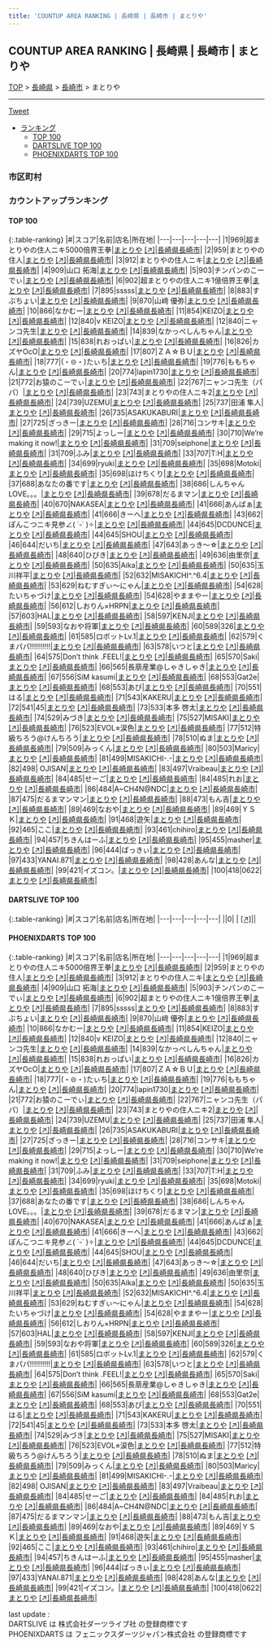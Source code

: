 ```yaml
---
title: 'COUNTUP AREA RANKING | 長崎県 | 長崎市 | まとりや'
---
```

## COUNTUP AREA RANKING | 長崎県 | 長崎市 | まとりや

[TOP](/darts/rank/) > [長崎県](/darts/rank/長崎県/) > [長崎市](/darts/rank/長崎県/長崎市/) > まとりや

___

<a href="https://twitter.com/share?ref_src=twsrc%5Etfw" data-text="COUNTUP AREA RANKING | 長崎県長崎市まとりや" class="twitter-share-button" data-hashtags="DARTSLIVE,PHOENIXDARTS,darts,ダーツ" data-show-count="false">Tweet</a>

* [ランキング](#カウントアップランキング)
    * [TOP 100](#top-100)
    * [DARTSLIVE TOP 100](#dartslive-top-100)
    * [PHOENIXDARTS TOP 100](#phoenixdarts-top-100)

### 市区町村

<ul>

</ul>

### カウントアップランキング

#### TOP 100



{:.table-ranking}
|#|スコア|名前|店名|所在地|
|---|---|---|---|---|
|1|969|<span class="rank-name-pd">超まとりやの住人ニキ5000倍界王拳</span>|<a href="/darts/rank/shops/44953.html">まとりや</a> <a href="https://vs.phoenixdarts.com/jp/shop/shopDetailInfo/s_44953?s_seq=44953">[↗]</a>|<a href="/darts/rank/長崎県/長崎市">長崎県長崎市</a>|
|2|959|<span class="rank-name-pd">まとりやの住人</span>|<a href="/darts/rank/shops/44953.html">まとりや</a> <a href="https://vs.phoenixdarts.com/jp/shop/shopDetailInfo/s_44953?s_seq=44953">[↗]</a>|<a href="/darts/rank/長崎県/長崎市">長崎県長崎市</a>|
|3|912|<span class="rank-name-pd">まとりやの住人ニキ</span>|<a href="/darts/rank/shops/44953.html">まとりや</a> <a href="https://vs.phoenixdarts.com/jp/shop/shopDetailInfo/s_44953?s_seq=44953">[↗]</a>|<a href="/darts/rank/長崎県/長崎市">長崎県長崎市</a>|
|4|909|<span class="rank-name-pd"><span class="pro-icon-pd"></span>山口 拓海</span>|<a href="/darts/rank/shops/44953.html">まとりや</a> <a href="https://vs.phoenixdarts.com/jp/shop/shopDetailInfo/s_44953?s_seq=44953">[↗]</a>|<a href="/darts/rank/長崎県/長崎市">長崎県長崎市</a>|
|5|903|<span class="rank-name-pd">チンパンのこーでぃ</span>|<a href="/darts/rank/shops/44953.html">まとりや</a> <a href="https://vs.phoenixdarts.com/jp/shop/shopDetailInfo/s_44953?s_seq=44953">[↗]</a>|<a href="/darts/rank/長崎県/長崎市">長崎県長崎市</a>|
|6|902|<span class="rank-name-pd">超まとりやの住人ニキ1億倍界王拳</span>|<a href="/darts/rank/shops/44953.html">まとりや</a> <a href="https://vs.phoenixdarts.com/jp/shop/shopDetailInfo/s_44953?s_seq=44953">[↗]</a>|<a href="/darts/rank/長崎県/長崎市">長崎県長崎市</a>|
|7|895|<span class="rank-name-pd">sssss</span>|<a href="/darts/rank/shops/44953.html">まとりや</a> <a href="https://vs.phoenixdarts.com/jp/shop/shopDetailInfo/s_44953?s_seq=44953">[↗]</a>|<a href="/darts/rank/長崎県/長崎市">長崎県長崎市</a>|
|8|883|<span class="rank-name-pd">すぶちょい</span>|<a href="/darts/rank/shops/44953.html">まとりや</a> <a href="https://vs.phoenixdarts.com/jp/shop/shopDetailInfo/s_44953?s_seq=44953">[↗]</a>|<a href="/darts/rank/長崎県/長崎市">長崎県長崎市</a>|
|9|870|<span class="rank-name-pd">山﨑 優弥</span>|<a href="/darts/rank/shops/44953.html">まとりや</a> <a href="https://vs.phoenixdarts.com/jp/shop/shopDetailInfo/s_44953?s_seq=44953">[↗]</a>|<a href="/darts/rank/長崎県/長崎市">長崎県長崎市</a>|
|10|866|<span class="rank-name-pd">なかむー</span>|<a href="/darts/rank/shops/44953.html">まとりや</a> <a href="https://vs.phoenixdarts.com/jp/shop/shopDetailInfo/s_44953?s_seq=44953">[↗]</a>|<a href="/darts/rank/長崎県/長崎市">長崎県長崎市</a>|
|11|854|<span class="rank-name-pd">KEIZO</span>|<a href="/darts/rank/shops/44953.html">まとりや</a> <a href="https://vs.phoenixdarts.com/jp/shop/shopDetailInfo/s_44953?s_seq=44953">[↗]</a>|<a href="/darts/rank/長崎県/長崎市">長崎県長崎市</a>|
|12|840|<span class="rank-name-pd">ν KEIZO</span>|<a href="/darts/rank/shops/44953.html">まとりや</a> <a href="https://vs.phoenixdarts.com/jp/shop/shopDetailInfo/s_44953?s_seq=44953">[↗]</a>|<a href="/darts/rank/長崎県/長崎市">長崎県長崎市</a>|
|12|840|<span class="rank-name-pd">ニャンコ先生</span>|<a href="/darts/rank/shops/44953.html">まとりや</a> <a href="https://vs.phoenixdarts.com/jp/shop/shopDetailInfo/s_44953?s_seq=44953">[↗]</a>|<a href="/darts/rank/長崎県/長崎市">長崎県長崎市</a>|
|14|839|<span class="rank-name-pd">なかっぺしんちゃん</span>|<a href="/darts/rank/shops/44953.html">まとりや</a> <a href="https://vs.phoenixdarts.com/jp/shop/shopDetailInfo/s_44953?s_seq=44953">[↗]</a>|<a href="/darts/rank/長崎県/長崎市">長崎県長崎市</a>|
|15|838|<span class="rank-name-pd">れおっぱい</span>|<a href="/darts/rank/shops/44953.html">まとりや</a> <a href="https://vs.phoenixdarts.com/jp/shop/shopDetailInfo/s_44953?s_seq=44953">[↗]</a>|<a href="/darts/rank/長崎県/長崎市">長崎県長崎市</a>|
|16|826|<span class="rank-name-pd">カズヤOcO</span>|<a href="/darts/rank/shops/44953.html">まとりや</a> <a href="https://vs.phoenixdarts.com/jp/shop/shopDetailInfo/s_44953?s_seq=44953">[↗]</a>|<a href="/darts/rank/長崎県/長崎市">長崎県長崎市</a>|
|17|807|<span class="rank-name-pd">ＺＡ☆ＢＵ</span>|<a href="/darts/rank/shops/44953.html">まとりや</a> <a href="https://vs.phoenixdarts.com/jp/shop/shopDetailInfo/s_44953?s_seq=44953">[↗]</a>|<a href="/darts/rank/長崎県/長崎市">長崎県長崎市</a>|
|18|777|<span class="rank-name-pd">(・⊝・)たぃち</span>|<a href="/darts/rank/shops/44953.html">まとりや</a> <a href="https://vs.phoenixdarts.com/jp/shop/shopDetailInfo/s_44953?s_seq=44953">[↗]</a>|<a href="/darts/rank/長崎県/長崎市">長崎県長崎市</a>|
|19|776|<span class="rank-name-pd">ももちゃん</span>|<a href="/darts/rank/shops/44953.html">まとりや</a> <a href="https://vs.phoenixdarts.com/jp/shop/shopDetailInfo/s_44953?s_seq=44953">[↗]</a>|<a href="/darts/rank/長崎県/長崎市">長崎県長崎市</a>|
|20|774|<span class="rank-name-pd">lapin1730</span>|<a href="/darts/rank/shops/44953.html">まとりや</a> <a href="https://vs.phoenixdarts.com/jp/shop/shopDetailInfo/s_44953?s_seq=44953">[↗]</a>|<a href="/darts/rank/長崎県/長崎市">長崎県長崎市</a>|
|21|772|<span class="rank-name-pd">お猿のこーでぃ</span>|<a href="/darts/rank/shops/44953.html">まとりや</a> <a href="https://vs.phoenixdarts.com/jp/shop/shopDetailInfo/s_44953?s_seq=44953">[↗]</a>|<a href="/darts/rank/長崎県/長崎市">長崎県長崎市</a>|
|22|767|<span class="rank-name-pd">ニャンコ先生（パパ）</span>|<a href="/darts/rank/shops/44953.html">まとりや</a> <a href="https://vs.phoenixdarts.com/jp/shop/shopDetailInfo/s_44953?s_seq=44953">[↗]</a>|<a href="/darts/rank/長崎県/長崎市">長崎県長崎市</a>|
|23|743|<span class="rank-name-pd">まとりやの住人ニキ2</span>|<a href="/darts/rank/shops/44953.html">まとりや</a> <a href="https://vs.phoenixdarts.com/jp/shop/shopDetailInfo/s_44953?s_seq=44953">[↗]</a>|<a href="/darts/rank/長崎県/長崎市">長崎県長崎市</a>|
|24|739|<span class="rank-name-pd">UZEMU</span>|<a href="/darts/rank/shops/44953.html">まとりや</a> <a href="https://vs.phoenixdarts.com/jp/shop/shopDetailInfo/s_44953?s_seq=44953">[↗]</a>|<a href="/darts/rank/長崎県/長崎市">長崎県長崎市</a>|
|25|737|<span class="rank-name-pd"><span class="pro-icon-pd"></span>田浦 隼人</span>|<a href="/darts/rank/shops/44953.html">まとりや</a> <a href="https://vs.phoenixdarts.com/jp/shop/shopDetailInfo/s_44953?s_seq=44953">[↗]</a>|<a href="/darts/rank/長崎県/長崎市">長崎県長崎市</a>|
|26|735|<span class="rank-name-pd">ASAKUKABURI</span>|<a href="/darts/rank/shops/44953.html">まとりや</a> <a href="https://vs.phoenixdarts.com/jp/shop/shopDetailInfo/s_44953?s_seq=44953">[↗]</a>|<a href="/darts/rank/長崎県/長崎市">長崎県長崎市</a>|
|27|725|<span class="rank-name-pd">ざっきー</span>|<a href="/darts/rank/shops/44953.html">まとりや</a> <a href="https://vs.phoenixdarts.com/jp/shop/shopDetailInfo/s_44953?s_seq=44953">[↗]</a>|<a href="/darts/rank/長崎県/長崎市">長崎県長崎市</a>|
|28|716|<span class="rank-name-pd">コンサキ</span>|<a href="/darts/rank/shops/44953.html">まとりや</a> <a href="https://vs.phoenixdarts.com/jp/shop/shopDetailInfo/s_44953?s_seq=44953">[↗]</a>|<a href="/darts/rank/長崎県/長崎市">長崎県長崎市</a>|
|29|715|<span class="rank-name-pd">よっしー</span>|<a href="/darts/rank/shops/44953.html">まとりや</a> <a href="https://vs.phoenixdarts.com/jp/shop/shopDetailInfo/s_44953?s_seq=44953">[↗]</a>|<a href="/darts/rank/長崎県/長崎市">長崎県長崎市</a>|
|30|710|<span class="rank-name-pd">We’re making it now!</span>|<a href="/darts/rank/shops/44953.html">まとりや</a> <a href="https://vs.phoenixdarts.com/jp/shop/shopDetailInfo/s_44953?s_seq=44953">[↗]</a>|<a href="/darts/rank/長崎県/長崎市">長崎県長崎市</a>|
|31|709|<span class="rank-name-pd">seiphone</span>|<a href="/darts/rank/shops/44953.html">まとりや</a> <a href="https://vs.phoenixdarts.com/jp/shop/shopDetailInfo/s_44953?s_seq=44953">[↗]</a>|<a href="/darts/rank/長崎県/長崎市">長崎県長崎市</a>|
|31|709|<span class="rank-name-pd">ふみ</span>|<a href="/darts/rank/shops/44953.html">まとりや</a> <a href="https://vs.phoenixdarts.com/jp/shop/shopDetailInfo/s_44953?s_seq=44953">[↗]</a>|<a href="/darts/rank/長崎県/長崎市">長崎県長崎市</a>|
|33|707|<span class="rank-name-pd">T:H</span>|<a href="/darts/rank/shops/44953.html">まとりや</a> <a href="https://vs.phoenixdarts.com/jp/shop/shopDetailInfo/s_44953?s_seq=44953">[↗]</a>|<a href="/darts/rank/長崎県/長崎市">長崎県長崎市</a>|
|34|699|<span class="rank-name-pd">ryuki</span>|<a href="/darts/rank/shops/44953.html">まとりや</a> <a href="https://vs.phoenixdarts.com/jp/shop/shopDetailInfo/s_44953?s_seq=44953">[↗]</a>|<a href="/darts/rank/長崎県/長崎市">長崎県長崎市</a>|
|35|698|<span class="rank-name-pd">Motoki</span>|<a href="/darts/rank/shops/44953.html">まとりや</a> <a href="https://vs.phoenixdarts.com/jp/shop/shopDetailInfo/s_44953?s_seq=44953">[↗]</a>|<a href="/darts/rank/長崎県/長崎市">長崎県長崎市</a>|
|35|698|<span class="rank-name-pd">ほけちくり</span>|<a href="/darts/rank/shops/44953.html">まとりや</a> <a href="https://vs.phoenixdarts.com/jp/shop/shopDetailInfo/s_44953?s_seq=44953">[↗]</a>|<a href="/darts/rank/長崎県/長崎市">長崎県長崎市</a>|
|37|688|<span class="rank-name-pd">あなたの番です</span>|<a href="/darts/rank/shops/44953.html">まとりや</a> <a href="https://vs.phoenixdarts.com/jp/shop/shopDetailInfo/s_44953?s_seq=44953">[↗]</a>|<a href="/darts/rank/長崎県/長崎市">長崎県長崎市</a>|
|38|686|<span class="rank-name-pd">しんちゃんLOVE。。。</span>|<a href="/darts/rank/shops/44953.html">まとりや</a> <a href="https://vs.phoenixdarts.com/jp/shop/shopDetailInfo/s_44953?s_seq=44953">[↗]</a>|<a href="/darts/rank/長崎県/長崎市">長崎県長崎市</a>|
|39|678|<span class="rank-name-pd">だるまマン</span>|<a href="/darts/rank/shops/44953.html">まとりや</a> <a href="https://vs.phoenixdarts.com/jp/shop/shopDetailInfo/s_44953?s_seq=44953">[↗]</a>|<a href="/darts/rank/長崎県/長崎市">長崎県長崎市</a>|
|40|670|<span class="rank-name-pd">NAKASEA</span>|<a href="/darts/rank/shops/44953.html">まとりや</a> <a href="https://vs.phoenixdarts.com/jp/shop/shopDetailInfo/s_44953?s_seq=44953">[↗]</a>|<a href="/darts/rank/長崎県/長崎市">長崎県長崎市</a>|
|41|666|<span class="rank-name-pd">あんばぁ</span>|<a href="/darts/rank/shops/44953.html">まとりや</a> <a href="https://vs.phoenixdarts.com/jp/shop/shopDetailInfo/s_44953?s_seq=44953">[↗]</a>|<a href="/darts/rank/長崎県/長崎市">長崎県長崎市</a>|
|41|666|<span class="rank-name-pd">きーへ</span>|<a href="/darts/rank/shops/44953.html">まとりや</a> <a href="https://vs.phoenixdarts.com/jp/shop/shopDetailInfo/s_44953?s_seq=44953">[↗]</a>|<a href="/darts/rank/長崎県/長崎市">長崎県長崎市</a>|
|43|662|<span class="rank-name-pd">ぽんこつニキ見参∠(  ˙-˙ )✧︎</span>|<a href="/darts/rank/shops/44953.html">まとりや</a> <a href="https://vs.phoenixdarts.com/jp/shop/shopDetailInfo/s_44953?s_seq=44953">[↗]</a>|<a href="/darts/rank/長崎県/長崎市">長崎県長崎市</a>|
|44|645|<span class="rank-name-pd">DCDUNCE</span>|<a href="/darts/rank/shops/44953.html">まとりや</a> <a href="https://vs.phoenixdarts.com/jp/shop/shopDetailInfo/s_44953?s_seq=44953">[↗]</a>|<a href="/darts/rank/長崎県/長崎市">長崎県長崎市</a>|
|44|645|<span class="rank-name-pd">SHOU</span>|<a href="/darts/rank/shops/44953.html">まとりや</a> <a href="https://vs.phoenixdarts.com/jp/shop/shopDetailInfo/s_44953?s_seq=44953">[↗]</a>|<a href="/darts/rank/長崎県/長崎市">長崎県長崎市</a>|
|46|644|<span class="rank-name-pd">だいち</span>|<a href="/darts/rank/shops/44953.html">まとりや</a> <a href="https://vs.phoenixdarts.com/jp/shop/shopDetailInfo/s_44953?s_seq=44953">[↗]</a>|<a href="/darts/rank/長崎県/長崎市">長崎県長崎市</a>|
|47|643|<span class="rank-name-pd">あっき～☆</span>|<a href="/darts/rank/shops/44953.html">まとりや</a> <a href="https://vs.phoenixdarts.com/jp/shop/shopDetailInfo/s_44953?s_seq=44953">[↗]</a>|<a href="/darts/rank/長崎県/長崎市">長崎県長崎市</a>|
|48|640|<span class="rank-name-pd">ひびき</span>|<a href="/darts/rank/shops/44953.html">まとりや</a> <a href="https://vs.phoenixdarts.com/jp/shop/shopDetailInfo/s_44953?s_seq=44953">[↗]</a>|<a href="/darts/rank/長崎県/長崎市">長崎県長崎市</a>|
|49|636|<span class="rank-name-pd">由里奈</span>|<a href="/darts/rank/shops/44953.html">まとりや</a> <a href="https://vs.phoenixdarts.com/jp/shop/shopDetailInfo/s_44953?s_seq=44953">[↗]</a>|<a href="/darts/rank/長崎県/長崎市">長崎県長崎市</a>|
|50|635|<span class="rank-name-pd">Aika</span>|<a href="/darts/rank/shops/44953.html">まとりや</a> <a href="https://vs.phoenixdarts.com/jp/shop/shopDetailInfo/s_44953?s_seq=44953">[↗]</a>|<a href="/darts/rank/長崎県/長崎市">長崎県長崎市</a>|
|50|635|<span class="rank-name-pd">玉川祥平</span>|<a href="/darts/rank/shops/44953.html">まとりや</a> <a href="https://vs.phoenixdarts.com/jp/shop/shopDetailInfo/s_44953?s_seq=44953">[↗]</a>|<a href="/darts/rank/長崎県/長崎市">長崎県長崎市</a>|
|52|632|<span class="rank-name-pd">MISAKICHI^.^6.4</span>|<a href="/darts/rank/shops/44953.html">まとりや</a> <a href="https://vs.phoenixdarts.com/jp/shop/shopDetailInfo/s_44953?s_seq=44953">[↗]</a>|<a href="/darts/rank/長崎県/長崎市">長崎県長崎市</a>|
|53|629|<span class="rank-name-pd">ねむすぎぃ〜にゃん</span>|<a href="/darts/rank/shops/44953.html">まとりや</a> <a href="https://vs.phoenixdarts.com/jp/shop/shopDetailInfo/s_44953?s_seq=44953">[↗]</a>|<a href="/darts/rank/長崎県/長崎市">長崎県長崎市</a>|
|54|628|<span class="rank-name-pd">たいちゃづけ</span>|<a href="/darts/rank/shops/44953.html">まとりや</a> <a href="https://vs.phoenixdarts.com/jp/shop/shopDetailInfo/s_44953?s_seq=44953">[↗]</a>|<a href="/darts/rank/長崎県/長崎市">長崎県長崎市</a>|
|54|628|<span class="rank-name-pd">やままやー</span>|<a href="/darts/rank/shops/44953.html">まとりや</a> <a href="https://vs.phoenixdarts.com/jp/shop/shopDetailInfo/s_44953?s_seq=44953">[↗]</a>|<a href="/darts/rank/長崎県/長崎市">長崎県長崎市</a>|
|56|612|<span class="rank-name-pd">しおりん×HRPN</span>|<a href="/darts/rank/shops/44953.html">まとりや</a> <a href="https://vs.phoenixdarts.com/jp/shop/shopDetailInfo/s_44953?s_seq=44953">[↗]</a>|<a href="/darts/rank/長崎県/長崎市">長崎県長崎市</a>|
|57|603|<span class="rank-name-pd">HAL</span>|<a href="/darts/rank/shops/44953.html">まとりや</a> <a href="https://vs.phoenixdarts.com/jp/shop/shopDetailInfo/s_44953?s_seq=44953">[↗]</a>|<a href="/darts/rank/長崎県/長崎市">長崎県長崎市</a>|
|58|597|<span class="rank-name-pd">KENJI</span>|<a href="/darts/rank/shops/44953.html">まとりや</a> <a href="https://vs.phoenixdarts.com/jp/shop/shopDetailInfo/s_44953?s_seq=44953">[↗]</a>|<a href="/darts/rank/長崎県/長崎市">長崎県長崎市</a>|
|59|593|<span class="rank-name-pd">なおや将軍</span>|<a href="/darts/rank/shops/44953.html">まとりや</a> <a href="https://vs.phoenixdarts.com/jp/shop/shopDetailInfo/s_44953?s_seq=44953">[↗]</a>|<a href="/darts/rank/長崎県/長崎市">長崎県長崎市</a>|
|60|589|<span class="rank-name-pd">326</span>|<a href="/darts/rank/shops/44953.html">まとりや</a> <a href="https://vs.phoenixdarts.com/jp/shop/shopDetailInfo/s_44953?s_seq=44953">[↗]</a>|<a href="/darts/rank/長崎県/長崎市">長崎県長崎市</a>|
|61|585|<span class="rank-name-pd">ロボットLv.1</span>|<a href="/darts/rank/shops/44953.html">まとりや</a> <a href="https://vs.phoenixdarts.com/jp/shop/shopDetailInfo/s_44953?s_seq=44953">[↗]</a>|<a href="/darts/rank/長崎県/長崎市">長崎県長崎市</a>|
|62|579|<span class="rank-name-pd">くまパパ!!!!!!!!!!</span>|<a href="/darts/rank/shops/44953.html">まとりや</a> <a href="https://vs.phoenixdarts.com/jp/shop/shopDetailInfo/s_44953?s_seq=44953">[↗]</a>|<a href="/darts/rank/長崎県/長崎市">長崎県長崎市</a>|
|63|578|<span class="rank-name-pd">いつと</span>|<a href="/darts/rank/shops/44953.html">まとりや</a> <a href="https://vs.phoenixdarts.com/jp/shop/shopDetailInfo/s_44953?s_seq=44953">[↗]</a>|<a href="/darts/rank/長崎県/長崎市">長崎県長崎市</a>|
|64|575|<span class="rank-name-pd">Don’t think .FEEL!</span>|<a href="/darts/rank/shops/44953.html">まとりや</a> <a href="https://vs.phoenixdarts.com/jp/shop/shopDetailInfo/s_44953?s_seq=44953">[↗]</a>|<a href="/darts/rank/長崎県/長崎市">長崎県長崎市</a>|
|65|570|<span class="rank-name-pd">Saki</span>|<a href="/darts/rank/shops/44953.html">まとりや</a> <a href="https://vs.phoenixdarts.com/jp/shop/shopDetailInfo/s_44953?s_seq=44953">[↗]</a>|<a href="/darts/rank/長崎県/長崎市">長崎県長崎市</a>|
|66|565|<span class="rank-name-pd">長萠産業@しゃきしゃき</span>|<a href="/darts/rank/shops/44953.html">まとりや</a> <a href="https://vs.phoenixdarts.com/jp/shop/shopDetailInfo/s_44953?s_seq=44953">[↗]</a>|<a href="/darts/rank/長崎県/長崎市">長崎県長崎市</a>|
|67|556|<span class="rank-name-pd">SiM kasumi</span>|<a href="/darts/rank/shops/44953.html">まとりや</a> <a href="https://vs.phoenixdarts.com/jp/shop/shopDetailInfo/s_44953?s_seq=44953">[↗]</a>|<a href="/darts/rank/長崎県/長崎市">長崎県長崎市</a>|
|68|553|<span class="rank-name-pd">Gat2e</span>|<a href="/darts/rank/shops/44953.html">まとりや</a> <a href="https://vs.phoenixdarts.com/jp/shop/shopDetailInfo/s_44953?s_seq=44953">[↗]</a>|<a href="/darts/rank/長崎県/長崎市">長崎県長崎市</a>|
|68|553|<span class="rank-name-pd">あび</span>|<a href="/darts/rank/shops/44953.html">まとりや</a> <a href="https://vs.phoenixdarts.com/jp/shop/shopDetailInfo/s_44953?s_seq=44953">[↗]</a>|<a href="/darts/rank/長崎県/長崎市">長崎県長崎市</a>|
|70|551|<span class="rank-name-pd">はる</span>|<a href="/darts/rank/shops/44953.html">まとりや</a> <a href="https://vs.phoenixdarts.com/jp/shop/shopDetailInfo/s_44953?s_seq=44953">[↗]</a>|<a href="/darts/rank/長崎県/長崎市">長崎県長崎市</a>|
|71|543|<span class="rank-name-pd">KAKERU</span>|<a href="/darts/rank/shops/44953.html">まとりや</a> <a href="https://vs.phoenixdarts.com/jp/shop/shopDetailInfo/s_44953?s_seq=44953">[↗]</a>|<a href="/darts/rank/長崎県/長崎市">長崎県長崎市</a>|
|72|541|<span class="rank-name-pd">45</span>|<a href="/darts/rank/shops/44953.html">まとりや</a> <a href="https://vs.phoenixdarts.com/jp/shop/shopDetailInfo/s_44953?s_seq=44953">[↗]</a>|<a href="/darts/rank/長崎県/長崎市">長崎県長崎市</a>|
|73|533|<span class="rank-name-pd">本多 啓太</span>|<a href="/darts/rank/shops/44953.html">まとりや</a> <a href="https://vs.phoenixdarts.com/jp/shop/shopDetailInfo/s_44953?s_seq=44953">[↗]</a>|<a href="/darts/rank/長崎県/長崎市">長崎県長崎市</a>|
|74|529|<span class="rank-name-pd">みづき</span>|<a href="/darts/rank/shops/44953.html">まとりや</a> <a href="https://vs.phoenixdarts.com/jp/shop/shopDetailInfo/s_44953?s_seq=44953">[↗]</a>|<a href="/darts/rank/長崎県/長崎市">長崎県長崎市</a>|
|75|527|<span class="rank-name-pd">MISAKI</span>|<a href="/darts/rank/shops/44953.html">まとりや</a> <a href="https://vs.phoenixdarts.com/jp/shop/shopDetailInfo/s_44953?s_seq=44953">[↗]</a>|<a href="/darts/rank/長崎県/長崎市">長崎県長崎市</a>|
|76|523|<span class="rank-name-pd">EVOL⭐︎涙色</span>|<a href="/darts/rank/shops/44953.html">まとりや</a> <a href="https://vs.phoenixdarts.com/jp/shop/shopDetailInfo/s_44953?s_seq=44953">[↗]</a>|<a href="/darts/rank/長崎県/長崎市">長崎県長崎市</a>|
|77|512|<span class="rank-name-pd">特級ちろう@けんちろう</span>|<a href="/darts/rank/shops/44953.html">まとりや</a> <a href="https://vs.phoenixdarts.com/jp/shop/shopDetailInfo/s_44953?s_seq=44953">[↗]</a>|<a href="/darts/rank/長崎県/長崎市">長崎県長崎市</a>|
|78|510|<span class="rank-name-pd">ぬま</span>|<a href="/darts/rank/shops/44953.html">まとりや</a> <a href="https://vs.phoenixdarts.com/jp/shop/shopDetailInfo/s_44953?s_seq=44953">[↗]</a>|<a href="/darts/rank/長崎県/長崎市">長崎県長崎市</a>|
|79|509|<span class="rank-name-pd">みっくん</span>|<a href="/darts/rank/shops/44953.html">まとりや</a> <a href="https://vs.phoenixdarts.com/jp/shop/shopDetailInfo/s_44953?s_seq=44953">[↗]</a>|<a href="/darts/rank/長崎県/長崎市">長崎県長崎市</a>|
|80|503|<span class="rank-name-pd">Maricy</span>|<a href="/darts/rank/shops/44953.html">まとりや</a> <a href="https://vs.phoenixdarts.com/jp/shop/shopDetailInfo/s_44953?s_seq=44953">[↗]</a>|<a href="/darts/rank/長崎県/長崎市">長崎県長崎市</a>|
|81|499|<span class="rank-name-pd">MISAKICHI-.-</span>|<a href="/darts/rank/shops/44953.html">まとりや</a> <a href="https://vs.phoenixdarts.com/jp/shop/shopDetailInfo/s_44953?s_seq=44953">[↗]</a>|<a href="/darts/rank/長崎県/長崎市">長崎県長崎市</a>|
|82|498|<span class="rank-name-pd"> OJISAN</span>|<a href="/darts/rank/shops/44953.html">まとりや</a> <a href="https://vs.phoenixdarts.com/jp/shop/shopDetailInfo/s_44953?s_seq=44953">[↗]</a>|<a href="/darts/rank/長崎県/長崎市">長崎県長崎市</a>|
|83|497|<span class="rank-name-pd">Vraibeau</span>|<a href="/darts/rank/shops/44953.html">まとりや</a> <a href="https://vs.phoenixdarts.com/jp/shop/shopDetailInfo/s_44953?s_seq=44953">[↗]</a>|<a href="/darts/rank/長崎県/長崎市">長崎県長崎市</a>|
|84|485|<span class="rank-name-pd">せーご</span>|<a href="/darts/rank/shops/44953.html">まとりや</a> <a href="https://vs.phoenixdarts.com/jp/shop/shopDetailInfo/s_44953?s_seq=44953">[↗]</a>|<a href="/darts/rank/長崎県/長崎市">長崎県長崎市</a>|
|84|485|<span class="rank-name-pd">れお</span>|<a href="/darts/rank/shops/44953.html">まとりや</a> <a href="https://vs.phoenixdarts.com/jp/shop/shopDetailInfo/s_44953?s_seq=44953">[↗]</a>|<a href="/darts/rank/長崎県/長崎市">長崎県長崎市</a>|
|86|484|<span class="rank-name-pd">A~CH4N@NDC</span>|<a href="/darts/rank/shops/44953.html">まとりや</a> <a href="https://vs.phoenixdarts.com/jp/shop/shopDetailInfo/s_44953?s_seq=44953">[↗]</a>|<a href="/darts/rank/長崎県/長崎市">長崎県長崎市</a>|
|87|475|<span class="rank-name-pd">だるまマンマン</span>|<a href="/darts/rank/shops/44953.html">まとりや</a> <a href="https://vs.phoenixdarts.com/jp/shop/shopDetailInfo/s_44953?s_seq=44953">[↗]</a>|<a href="/darts/rank/長崎県/長崎市">長崎県長崎市</a>|
|88|473|<span class="rank-name-pd">もん吉</span>|<a href="/darts/rank/shops/44953.html">まとりや</a> <a href="https://vs.phoenixdarts.com/jp/shop/shopDetailInfo/s_44953?s_seq=44953">[↗]</a>|<a href="/darts/rank/長崎県/長崎市">長崎県長崎市</a>|
|89|469|<span class="rank-name-pd">なおや</span>|<a href="/darts/rank/shops/44953.html">まとりや</a> <a href="https://vs.phoenixdarts.com/jp/shop/shopDetailInfo/s_44953?s_seq=44953">[↗]</a>|<a href="/darts/rank/長崎県/長崎市">長崎県長崎市</a>|
|89|469|<span class="rank-name-pd">ＹＳＫ</span>|<a href="/darts/rank/shops/44953.html">まとりや</a> <a href="https://vs.phoenixdarts.com/jp/shop/shopDetailInfo/s_44953?s_seq=44953">[↗]</a>|<a href="/darts/rank/長崎県/長崎市">長崎県長崎市</a>|
|91|468|<span class="rank-name-pd">遊矢</span>|<a href="/darts/rank/shops/44953.html">まとりや</a> <a href="https://vs.phoenixdarts.com/jp/shop/shopDetailInfo/s_44953?s_seq=44953">[↗]</a>|<a href="/darts/rank/長崎県/長崎市">長崎県長崎市</a>|
|92|465|<span class="rank-name-pd">ここ</span>|<a href="/darts/rank/shops/44953.html">まとりや</a> <a href="https://vs.phoenixdarts.com/jp/shop/shopDetailInfo/s_44953?s_seq=44953">[↗]</a>|<a href="/darts/rank/長崎県/長崎市">長崎県長崎市</a>|
|93|461|<span class="rank-name-pd">chihiro</span>|<a href="/darts/rank/shops/44953.html">まとりや</a> <a href="https://vs.phoenixdarts.com/jp/shop/shopDetailInfo/s_44953?s_seq=44953">[↗]</a>|<a href="/darts/rank/長崎県/長崎市">長崎県長崎市</a>|
|94|457|<span class="rank-name-pd">ちきんはーふ</span>|<a href="/darts/rank/shops/44953.html">まとりや</a> <a href="https://vs.phoenixdarts.com/jp/shop/shopDetailInfo/s_44953?s_seq=44953">[↗]</a>|<a href="/darts/rank/長崎県/長崎市">長崎県長崎市</a>|
|95|455|<span class="rank-name-pd">masher</span>|<a href="/darts/rank/shops/44953.html">まとりや</a> <a href="https://vs.phoenixdarts.com/jp/shop/shopDetailInfo/s_44953?s_seq=44953">[↗]</a>|<a href="/darts/rank/長崎県/長崎市">長崎県長崎市</a>|
|96|444|<span class="rank-name-pd">ばっきぃ</span>|<a href="/darts/rank/shops/44953.html">まとりや</a> <a href="https://vs.phoenixdarts.com/jp/shop/shopDetailInfo/s_44953?s_seq=44953">[↗]</a>|<a href="/darts/rank/長崎県/長崎市">長崎県長崎市</a>|
|97|433|<span class="rank-name-pd">YANAI.871</span>|<a href="/darts/rank/shops/44953.html">まとりや</a> <a href="https://vs.phoenixdarts.com/jp/shop/shopDetailInfo/s_44953?s_seq=44953">[↗]</a>|<a href="/darts/rank/長崎県/長崎市">長崎県長崎市</a>|
|98|428|<span class="rank-name-pd">あんな</span>|<a href="/darts/rank/shops/44953.html">まとりや</a> <a href="https://vs.phoenixdarts.com/jp/shop/shopDetailInfo/s_44953?s_seq=44953">[↗]</a>|<a href="/darts/rank/長崎県/長崎市">長崎県長崎市</a>|
|99|421|<span class="rank-name-pd">イズコン。</span>|<a href="/darts/rank/shops/44953.html">まとりや</a> <a href="https://vs.phoenixdarts.com/jp/shop/shopDetailInfo/s_44953?s_seq=44953">[↗]</a>|<a href="/darts/rank/長崎県/長崎市">長崎県長崎市</a>|
|100|418|<span class="rank-name-pd">0622</span>|<a href="/darts/rank/shops/44953.html">まとりや</a> <a href="https://vs.phoenixdarts.com/jp/shop/shopDetailInfo/s_44953?s_seq=44953">[↗]</a>|<a href="/darts/rank/長崎県/長崎市">長崎県長崎市</a>|


#### DARTSLIVE TOP 100



{:.table-ranking}
|#|スコア|名前|店名|所在地|
|---|---|---|---|---|
||0|<span class="rank-name-dl"> </span>|<a href="/darts/rank/shops/.html"></a> <a href="">[↗]</a>|<a href="/darts/rank//"></a>|


#### PHOENIXDARTS TOP 100



{:.table-ranking}
|#|スコア|名前|店名|所在地|
|---|---|---|---|---|
|1|969|<span class="rank-name-pd">超まとりやの住人ニキ5000倍界王拳</span>|<a href="/darts/rank/shops/44953.html">まとりや</a> <a href="https://vs.phoenixdarts.com/jp/shop/shopDetailInfo/s_44953?s_seq=44953">[↗]</a>|<a href="/darts/rank/長崎県/長崎市">長崎県長崎市</a>|
|2|959|<span class="rank-name-pd">まとりやの住人</span>|<a href="/darts/rank/shops/44953.html">まとりや</a> <a href="https://vs.phoenixdarts.com/jp/shop/shopDetailInfo/s_44953?s_seq=44953">[↗]</a>|<a href="/darts/rank/長崎県/長崎市">長崎県長崎市</a>|
|3|912|<span class="rank-name-pd">まとりやの住人ニキ</span>|<a href="/darts/rank/shops/44953.html">まとりや</a> <a href="https://vs.phoenixdarts.com/jp/shop/shopDetailInfo/s_44953?s_seq=44953">[↗]</a>|<a href="/darts/rank/長崎県/長崎市">長崎県長崎市</a>|
|4|909|<span class="rank-name-pd"><span class="pro-icon-pd"></span>山口 拓海</span>|<a href="/darts/rank/shops/44953.html">まとりや</a> <a href="https://vs.phoenixdarts.com/jp/shop/shopDetailInfo/s_44953?s_seq=44953">[↗]</a>|<a href="/darts/rank/長崎県/長崎市">長崎県長崎市</a>|
|5|903|<span class="rank-name-pd">チンパンのこーでぃ</span>|<a href="/darts/rank/shops/44953.html">まとりや</a> <a href="https://vs.phoenixdarts.com/jp/shop/shopDetailInfo/s_44953?s_seq=44953">[↗]</a>|<a href="/darts/rank/長崎県/長崎市">長崎県長崎市</a>|
|6|902|<span class="rank-name-pd">超まとりやの住人ニキ1億倍界王拳</span>|<a href="/darts/rank/shops/44953.html">まとりや</a> <a href="https://vs.phoenixdarts.com/jp/shop/shopDetailInfo/s_44953?s_seq=44953">[↗]</a>|<a href="/darts/rank/長崎県/長崎市">長崎県長崎市</a>|
|7|895|<span class="rank-name-pd">sssss</span>|<a href="/darts/rank/shops/44953.html">まとりや</a> <a href="https://vs.phoenixdarts.com/jp/shop/shopDetailInfo/s_44953?s_seq=44953">[↗]</a>|<a href="/darts/rank/長崎県/長崎市">長崎県長崎市</a>|
|8|883|<span class="rank-name-pd">すぶちょい</span>|<a href="/darts/rank/shops/44953.html">まとりや</a> <a href="https://vs.phoenixdarts.com/jp/shop/shopDetailInfo/s_44953?s_seq=44953">[↗]</a>|<a href="/darts/rank/長崎県/長崎市">長崎県長崎市</a>|
|9|870|<span class="rank-name-pd">山﨑 優弥</span>|<a href="/darts/rank/shops/44953.html">まとりや</a> <a href="https://vs.phoenixdarts.com/jp/shop/shopDetailInfo/s_44953?s_seq=44953">[↗]</a>|<a href="/darts/rank/長崎県/長崎市">長崎県長崎市</a>|
|10|866|<span class="rank-name-pd">なかむー</span>|<a href="/darts/rank/shops/44953.html">まとりや</a> <a href="https://vs.phoenixdarts.com/jp/shop/shopDetailInfo/s_44953?s_seq=44953">[↗]</a>|<a href="/darts/rank/長崎県/長崎市">長崎県長崎市</a>|
|11|854|<span class="rank-name-pd">KEIZO</span>|<a href="/darts/rank/shops/44953.html">まとりや</a> <a href="https://vs.phoenixdarts.com/jp/shop/shopDetailInfo/s_44953?s_seq=44953">[↗]</a>|<a href="/darts/rank/長崎県/長崎市">長崎県長崎市</a>|
|12|840|<span class="rank-name-pd">ν KEIZO</span>|<a href="/darts/rank/shops/44953.html">まとりや</a> <a href="https://vs.phoenixdarts.com/jp/shop/shopDetailInfo/s_44953?s_seq=44953">[↗]</a>|<a href="/darts/rank/長崎県/長崎市">長崎県長崎市</a>|
|12|840|<span class="rank-name-pd">ニャンコ先生</span>|<a href="/darts/rank/shops/44953.html">まとりや</a> <a href="https://vs.phoenixdarts.com/jp/shop/shopDetailInfo/s_44953?s_seq=44953">[↗]</a>|<a href="/darts/rank/長崎県/長崎市">長崎県長崎市</a>|
|14|839|<span class="rank-name-pd">なかっぺしんちゃん</span>|<a href="/darts/rank/shops/44953.html">まとりや</a> <a href="https://vs.phoenixdarts.com/jp/shop/shopDetailInfo/s_44953?s_seq=44953">[↗]</a>|<a href="/darts/rank/長崎県/長崎市">長崎県長崎市</a>|
|15|838|<span class="rank-name-pd">れおっぱい</span>|<a href="/darts/rank/shops/44953.html">まとりや</a> <a href="https://vs.phoenixdarts.com/jp/shop/shopDetailInfo/s_44953?s_seq=44953">[↗]</a>|<a href="/darts/rank/長崎県/長崎市">長崎県長崎市</a>|
|16|826|<span class="rank-name-pd">カズヤOcO</span>|<a href="/darts/rank/shops/44953.html">まとりや</a> <a href="https://vs.phoenixdarts.com/jp/shop/shopDetailInfo/s_44953?s_seq=44953">[↗]</a>|<a href="/darts/rank/長崎県/長崎市">長崎県長崎市</a>|
|17|807|<span class="rank-name-pd">ＺＡ☆ＢＵ</span>|<a href="/darts/rank/shops/44953.html">まとりや</a> <a href="https://vs.phoenixdarts.com/jp/shop/shopDetailInfo/s_44953?s_seq=44953">[↗]</a>|<a href="/darts/rank/長崎県/長崎市">長崎県長崎市</a>|
|18|777|<span class="rank-name-pd">(・⊝・)たぃち</span>|<a href="/darts/rank/shops/44953.html">まとりや</a> <a href="https://vs.phoenixdarts.com/jp/shop/shopDetailInfo/s_44953?s_seq=44953">[↗]</a>|<a href="/darts/rank/長崎県/長崎市">長崎県長崎市</a>|
|19|776|<span class="rank-name-pd">ももちゃん</span>|<a href="/darts/rank/shops/44953.html">まとりや</a> <a href="https://vs.phoenixdarts.com/jp/shop/shopDetailInfo/s_44953?s_seq=44953">[↗]</a>|<a href="/darts/rank/長崎県/長崎市">長崎県長崎市</a>|
|20|774|<span class="rank-name-pd">lapin1730</span>|<a href="/darts/rank/shops/44953.html">まとりや</a> <a href="https://vs.phoenixdarts.com/jp/shop/shopDetailInfo/s_44953?s_seq=44953">[↗]</a>|<a href="/darts/rank/長崎県/長崎市">長崎県長崎市</a>|
|21|772|<span class="rank-name-pd">お猿のこーでぃ</span>|<a href="/darts/rank/shops/44953.html">まとりや</a> <a href="https://vs.phoenixdarts.com/jp/shop/shopDetailInfo/s_44953?s_seq=44953">[↗]</a>|<a href="/darts/rank/長崎県/長崎市">長崎県長崎市</a>|
|22|767|<span class="rank-name-pd">ニャンコ先生（パパ）</span>|<a href="/darts/rank/shops/44953.html">まとりや</a> <a href="https://vs.phoenixdarts.com/jp/shop/shopDetailInfo/s_44953?s_seq=44953">[↗]</a>|<a href="/darts/rank/長崎県/長崎市">長崎県長崎市</a>|
|23|743|<span class="rank-name-pd">まとりやの住人ニキ2</span>|<a href="/darts/rank/shops/44953.html">まとりや</a> <a href="https://vs.phoenixdarts.com/jp/shop/shopDetailInfo/s_44953?s_seq=44953">[↗]</a>|<a href="/darts/rank/長崎県/長崎市">長崎県長崎市</a>|
|24|739|<span class="rank-name-pd">UZEMU</span>|<a href="/darts/rank/shops/44953.html">まとりや</a> <a href="https://vs.phoenixdarts.com/jp/shop/shopDetailInfo/s_44953?s_seq=44953">[↗]</a>|<a href="/darts/rank/長崎県/長崎市">長崎県長崎市</a>|
|25|737|<span class="rank-name-pd"><span class="pro-icon-pd"></span>田浦 隼人</span>|<a href="/darts/rank/shops/44953.html">まとりや</a> <a href="https://vs.phoenixdarts.com/jp/shop/shopDetailInfo/s_44953?s_seq=44953">[↗]</a>|<a href="/darts/rank/長崎県/長崎市">長崎県長崎市</a>|
|26|735|<span class="rank-name-pd">ASAKUKABURI</span>|<a href="/darts/rank/shops/44953.html">まとりや</a> <a href="https://vs.phoenixdarts.com/jp/shop/shopDetailInfo/s_44953?s_seq=44953">[↗]</a>|<a href="/darts/rank/長崎県/長崎市">長崎県長崎市</a>|
|27|725|<span class="rank-name-pd">ざっきー</span>|<a href="/darts/rank/shops/44953.html">まとりや</a> <a href="https://vs.phoenixdarts.com/jp/shop/shopDetailInfo/s_44953?s_seq=44953">[↗]</a>|<a href="/darts/rank/長崎県/長崎市">長崎県長崎市</a>|
|28|716|<span class="rank-name-pd">コンサキ</span>|<a href="/darts/rank/shops/44953.html">まとりや</a> <a href="https://vs.phoenixdarts.com/jp/shop/shopDetailInfo/s_44953?s_seq=44953">[↗]</a>|<a href="/darts/rank/長崎県/長崎市">長崎県長崎市</a>|
|29|715|<span class="rank-name-pd">よっしー</span>|<a href="/darts/rank/shops/44953.html">まとりや</a> <a href="https://vs.phoenixdarts.com/jp/shop/shopDetailInfo/s_44953?s_seq=44953">[↗]</a>|<a href="/darts/rank/長崎県/長崎市">長崎県長崎市</a>|
|30|710|<span class="rank-name-pd">We’re making it now!</span>|<a href="/darts/rank/shops/44953.html">まとりや</a> <a href="https://vs.phoenixdarts.com/jp/shop/shopDetailInfo/s_44953?s_seq=44953">[↗]</a>|<a href="/darts/rank/長崎県/長崎市">長崎県長崎市</a>|
|31|709|<span class="rank-name-pd">seiphone</span>|<a href="/darts/rank/shops/44953.html">まとりや</a> <a href="https://vs.phoenixdarts.com/jp/shop/shopDetailInfo/s_44953?s_seq=44953">[↗]</a>|<a href="/darts/rank/長崎県/長崎市">長崎県長崎市</a>|
|31|709|<span class="rank-name-pd">ふみ</span>|<a href="/darts/rank/shops/44953.html">まとりや</a> <a href="https://vs.phoenixdarts.com/jp/shop/shopDetailInfo/s_44953?s_seq=44953">[↗]</a>|<a href="/darts/rank/長崎県/長崎市">長崎県長崎市</a>|
|33|707|<span class="rank-name-pd">T:H</span>|<a href="/darts/rank/shops/44953.html">まとりや</a> <a href="https://vs.phoenixdarts.com/jp/shop/shopDetailInfo/s_44953?s_seq=44953">[↗]</a>|<a href="/darts/rank/長崎県/長崎市">長崎県長崎市</a>|
|34|699|<span class="rank-name-pd">ryuki</span>|<a href="/darts/rank/shops/44953.html">まとりや</a> <a href="https://vs.phoenixdarts.com/jp/shop/shopDetailInfo/s_44953?s_seq=44953">[↗]</a>|<a href="/darts/rank/長崎県/長崎市">長崎県長崎市</a>|
|35|698|<span class="rank-name-pd">Motoki</span>|<a href="/darts/rank/shops/44953.html">まとりや</a> <a href="https://vs.phoenixdarts.com/jp/shop/shopDetailInfo/s_44953?s_seq=44953">[↗]</a>|<a href="/darts/rank/長崎県/長崎市">長崎県長崎市</a>|
|35|698|<span class="rank-name-pd">ほけちくり</span>|<a href="/darts/rank/shops/44953.html">まとりや</a> <a href="https://vs.phoenixdarts.com/jp/shop/shopDetailInfo/s_44953?s_seq=44953">[↗]</a>|<a href="/darts/rank/長崎県/長崎市">長崎県長崎市</a>|
|37|688|<span class="rank-name-pd">あなたの番です</span>|<a href="/darts/rank/shops/44953.html">まとりや</a> <a href="https://vs.phoenixdarts.com/jp/shop/shopDetailInfo/s_44953?s_seq=44953">[↗]</a>|<a href="/darts/rank/長崎県/長崎市">長崎県長崎市</a>|
|38|686|<span class="rank-name-pd">しんちゃんLOVE。。。</span>|<a href="/darts/rank/shops/44953.html">まとりや</a> <a href="https://vs.phoenixdarts.com/jp/shop/shopDetailInfo/s_44953?s_seq=44953">[↗]</a>|<a href="/darts/rank/長崎県/長崎市">長崎県長崎市</a>|
|39|678|<span class="rank-name-pd">だるまマン</span>|<a href="/darts/rank/shops/44953.html">まとりや</a> <a href="https://vs.phoenixdarts.com/jp/shop/shopDetailInfo/s_44953?s_seq=44953">[↗]</a>|<a href="/darts/rank/長崎県/長崎市">長崎県長崎市</a>|
|40|670|<span class="rank-name-pd">NAKASEA</span>|<a href="/darts/rank/shops/44953.html">まとりや</a> <a href="https://vs.phoenixdarts.com/jp/shop/shopDetailInfo/s_44953?s_seq=44953">[↗]</a>|<a href="/darts/rank/長崎県/長崎市">長崎県長崎市</a>|
|41|666|<span class="rank-name-pd">あんばぁ</span>|<a href="/darts/rank/shops/44953.html">まとりや</a> <a href="https://vs.phoenixdarts.com/jp/shop/shopDetailInfo/s_44953?s_seq=44953">[↗]</a>|<a href="/darts/rank/長崎県/長崎市">長崎県長崎市</a>|
|41|666|<span class="rank-name-pd">きーへ</span>|<a href="/darts/rank/shops/44953.html">まとりや</a> <a href="https://vs.phoenixdarts.com/jp/shop/shopDetailInfo/s_44953?s_seq=44953">[↗]</a>|<a href="/darts/rank/長崎県/長崎市">長崎県長崎市</a>|
|43|662|<span class="rank-name-pd">ぽんこつニキ見参∠(  ˙-˙ )✧︎</span>|<a href="/darts/rank/shops/44953.html">まとりや</a> <a href="https://vs.phoenixdarts.com/jp/shop/shopDetailInfo/s_44953?s_seq=44953">[↗]</a>|<a href="/darts/rank/長崎県/長崎市">長崎県長崎市</a>|
|44|645|<span class="rank-name-pd">DCDUNCE</span>|<a href="/darts/rank/shops/44953.html">まとりや</a> <a href="https://vs.phoenixdarts.com/jp/shop/shopDetailInfo/s_44953?s_seq=44953">[↗]</a>|<a href="/darts/rank/長崎県/長崎市">長崎県長崎市</a>|
|44|645|<span class="rank-name-pd">SHOU</span>|<a href="/darts/rank/shops/44953.html">まとりや</a> <a href="https://vs.phoenixdarts.com/jp/shop/shopDetailInfo/s_44953?s_seq=44953">[↗]</a>|<a href="/darts/rank/長崎県/長崎市">長崎県長崎市</a>|
|46|644|<span class="rank-name-pd">だいち</span>|<a href="/darts/rank/shops/44953.html">まとりや</a> <a href="https://vs.phoenixdarts.com/jp/shop/shopDetailInfo/s_44953?s_seq=44953">[↗]</a>|<a href="/darts/rank/長崎県/長崎市">長崎県長崎市</a>|
|47|643|<span class="rank-name-pd">あっき～☆</span>|<a href="/darts/rank/shops/44953.html">まとりや</a> <a href="https://vs.phoenixdarts.com/jp/shop/shopDetailInfo/s_44953?s_seq=44953">[↗]</a>|<a href="/darts/rank/長崎県/長崎市">長崎県長崎市</a>|
|48|640|<span class="rank-name-pd">ひびき</span>|<a href="/darts/rank/shops/44953.html">まとりや</a> <a href="https://vs.phoenixdarts.com/jp/shop/shopDetailInfo/s_44953?s_seq=44953">[↗]</a>|<a href="/darts/rank/長崎県/長崎市">長崎県長崎市</a>|
|49|636|<span class="rank-name-pd">由里奈</span>|<a href="/darts/rank/shops/44953.html">まとりや</a> <a href="https://vs.phoenixdarts.com/jp/shop/shopDetailInfo/s_44953?s_seq=44953">[↗]</a>|<a href="/darts/rank/長崎県/長崎市">長崎県長崎市</a>|
|50|635|<span class="rank-name-pd">Aika</span>|<a href="/darts/rank/shops/44953.html">まとりや</a> <a href="https://vs.phoenixdarts.com/jp/shop/shopDetailInfo/s_44953?s_seq=44953">[↗]</a>|<a href="/darts/rank/長崎県/長崎市">長崎県長崎市</a>|
|50|635|<span class="rank-name-pd">玉川祥平</span>|<a href="/darts/rank/shops/44953.html">まとりや</a> <a href="https://vs.phoenixdarts.com/jp/shop/shopDetailInfo/s_44953?s_seq=44953">[↗]</a>|<a href="/darts/rank/長崎県/長崎市">長崎県長崎市</a>|
|52|632|<span class="rank-name-pd">MISAKICHI^.^6.4</span>|<a href="/darts/rank/shops/44953.html">まとりや</a> <a href="https://vs.phoenixdarts.com/jp/shop/shopDetailInfo/s_44953?s_seq=44953">[↗]</a>|<a href="/darts/rank/長崎県/長崎市">長崎県長崎市</a>|
|53|629|<span class="rank-name-pd">ねむすぎぃ〜にゃん</span>|<a href="/darts/rank/shops/44953.html">まとりや</a> <a href="https://vs.phoenixdarts.com/jp/shop/shopDetailInfo/s_44953?s_seq=44953">[↗]</a>|<a href="/darts/rank/長崎県/長崎市">長崎県長崎市</a>|
|54|628|<span class="rank-name-pd">たいちゃづけ</span>|<a href="/darts/rank/shops/44953.html">まとりや</a> <a href="https://vs.phoenixdarts.com/jp/shop/shopDetailInfo/s_44953?s_seq=44953">[↗]</a>|<a href="/darts/rank/長崎県/長崎市">長崎県長崎市</a>|
|54|628|<span class="rank-name-pd">やままやー</span>|<a href="/darts/rank/shops/44953.html">まとりや</a> <a href="https://vs.phoenixdarts.com/jp/shop/shopDetailInfo/s_44953?s_seq=44953">[↗]</a>|<a href="/darts/rank/長崎県/長崎市">長崎県長崎市</a>|
|56|612|<span class="rank-name-pd">しおりん×HRPN</span>|<a href="/darts/rank/shops/44953.html">まとりや</a> <a href="https://vs.phoenixdarts.com/jp/shop/shopDetailInfo/s_44953?s_seq=44953">[↗]</a>|<a href="/darts/rank/長崎県/長崎市">長崎県長崎市</a>|
|57|603|<span class="rank-name-pd">HAL</span>|<a href="/darts/rank/shops/44953.html">まとりや</a> <a href="https://vs.phoenixdarts.com/jp/shop/shopDetailInfo/s_44953?s_seq=44953">[↗]</a>|<a href="/darts/rank/長崎県/長崎市">長崎県長崎市</a>|
|58|597|<span class="rank-name-pd">KENJI</span>|<a href="/darts/rank/shops/44953.html">まとりや</a> <a href="https://vs.phoenixdarts.com/jp/shop/shopDetailInfo/s_44953?s_seq=44953">[↗]</a>|<a href="/darts/rank/長崎県/長崎市">長崎県長崎市</a>|
|59|593|<span class="rank-name-pd">なおや将軍</span>|<a href="/darts/rank/shops/44953.html">まとりや</a> <a href="https://vs.phoenixdarts.com/jp/shop/shopDetailInfo/s_44953?s_seq=44953">[↗]</a>|<a href="/darts/rank/長崎県/長崎市">長崎県長崎市</a>|
|60|589|<span class="rank-name-pd">326</span>|<a href="/darts/rank/shops/44953.html">まとりや</a> <a href="https://vs.phoenixdarts.com/jp/shop/shopDetailInfo/s_44953?s_seq=44953">[↗]</a>|<a href="/darts/rank/長崎県/長崎市">長崎県長崎市</a>|
|61|585|<span class="rank-name-pd">ロボットLv.1</span>|<a href="/darts/rank/shops/44953.html">まとりや</a> <a href="https://vs.phoenixdarts.com/jp/shop/shopDetailInfo/s_44953?s_seq=44953">[↗]</a>|<a href="/darts/rank/長崎県/長崎市">長崎県長崎市</a>|
|62|579|<span class="rank-name-pd">くまパパ!!!!!!!!!!</span>|<a href="/darts/rank/shops/44953.html">まとりや</a> <a href="https://vs.phoenixdarts.com/jp/shop/shopDetailInfo/s_44953?s_seq=44953">[↗]</a>|<a href="/darts/rank/長崎県/長崎市">長崎県長崎市</a>|
|63|578|<span class="rank-name-pd">いつと</span>|<a href="/darts/rank/shops/44953.html">まとりや</a> <a href="https://vs.phoenixdarts.com/jp/shop/shopDetailInfo/s_44953?s_seq=44953">[↗]</a>|<a href="/darts/rank/長崎県/長崎市">長崎県長崎市</a>|
|64|575|<span class="rank-name-pd">Don’t think .FEEL!</span>|<a href="/darts/rank/shops/44953.html">まとりや</a> <a href="https://vs.phoenixdarts.com/jp/shop/shopDetailInfo/s_44953?s_seq=44953">[↗]</a>|<a href="/darts/rank/長崎県/長崎市">長崎県長崎市</a>|
|65|570|<span class="rank-name-pd">Saki</span>|<a href="/darts/rank/shops/44953.html">まとりや</a> <a href="https://vs.phoenixdarts.com/jp/shop/shopDetailInfo/s_44953?s_seq=44953">[↗]</a>|<a href="/darts/rank/長崎県/長崎市">長崎県長崎市</a>|
|66|565|<span class="rank-name-pd">長萠産業@しゃきしゃき</span>|<a href="/darts/rank/shops/44953.html">まとりや</a> <a href="https://vs.phoenixdarts.com/jp/shop/shopDetailInfo/s_44953?s_seq=44953">[↗]</a>|<a href="/darts/rank/長崎県/長崎市">長崎県長崎市</a>|
|67|556|<span class="rank-name-pd">SiM kasumi</span>|<a href="/darts/rank/shops/44953.html">まとりや</a> <a href="https://vs.phoenixdarts.com/jp/shop/shopDetailInfo/s_44953?s_seq=44953">[↗]</a>|<a href="/darts/rank/長崎県/長崎市">長崎県長崎市</a>|
|68|553|<span class="rank-name-pd">Gat2e</span>|<a href="/darts/rank/shops/44953.html">まとりや</a> <a href="https://vs.phoenixdarts.com/jp/shop/shopDetailInfo/s_44953?s_seq=44953">[↗]</a>|<a href="/darts/rank/長崎県/長崎市">長崎県長崎市</a>|
|68|553|<span class="rank-name-pd">あび</span>|<a href="/darts/rank/shops/44953.html">まとりや</a> <a href="https://vs.phoenixdarts.com/jp/shop/shopDetailInfo/s_44953?s_seq=44953">[↗]</a>|<a href="/darts/rank/長崎県/長崎市">長崎県長崎市</a>|
|70|551|<span class="rank-name-pd">はる</span>|<a href="/darts/rank/shops/44953.html">まとりや</a> <a href="https://vs.phoenixdarts.com/jp/shop/shopDetailInfo/s_44953?s_seq=44953">[↗]</a>|<a href="/darts/rank/長崎県/長崎市">長崎県長崎市</a>|
|71|543|<span class="rank-name-pd">KAKERU</span>|<a href="/darts/rank/shops/44953.html">まとりや</a> <a href="https://vs.phoenixdarts.com/jp/shop/shopDetailInfo/s_44953?s_seq=44953">[↗]</a>|<a href="/darts/rank/長崎県/長崎市">長崎県長崎市</a>|
|72|541|<span class="rank-name-pd">45</span>|<a href="/darts/rank/shops/44953.html">まとりや</a> <a href="https://vs.phoenixdarts.com/jp/shop/shopDetailInfo/s_44953?s_seq=44953">[↗]</a>|<a href="/darts/rank/長崎県/長崎市">長崎県長崎市</a>|
|73|533|<span class="rank-name-pd">本多 啓太</span>|<a href="/darts/rank/shops/44953.html">まとりや</a> <a href="https://vs.phoenixdarts.com/jp/shop/shopDetailInfo/s_44953?s_seq=44953">[↗]</a>|<a href="/darts/rank/長崎県/長崎市">長崎県長崎市</a>|
|74|529|<span class="rank-name-pd">みづき</span>|<a href="/darts/rank/shops/44953.html">まとりや</a> <a href="https://vs.phoenixdarts.com/jp/shop/shopDetailInfo/s_44953?s_seq=44953">[↗]</a>|<a href="/darts/rank/長崎県/長崎市">長崎県長崎市</a>|
|75|527|<span class="rank-name-pd">MISAKI</span>|<a href="/darts/rank/shops/44953.html">まとりや</a> <a href="https://vs.phoenixdarts.com/jp/shop/shopDetailInfo/s_44953?s_seq=44953">[↗]</a>|<a href="/darts/rank/長崎県/長崎市">長崎県長崎市</a>|
|76|523|<span class="rank-name-pd">EVOL⭐︎涙色</span>|<a href="/darts/rank/shops/44953.html">まとりや</a> <a href="https://vs.phoenixdarts.com/jp/shop/shopDetailInfo/s_44953?s_seq=44953">[↗]</a>|<a href="/darts/rank/長崎県/長崎市">長崎県長崎市</a>|
|77|512|<span class="rank-name-pd">特級ちろう@けんちろう</span>|<a href="/darts/rank/shops/44953.html">まとりや</a> <a href="https://vs.phoenixdarts.com/jp/shop/shopDetailInfo/s_44953?s_seq=44953">[↗]</a>|<a href="/darts/rank/長崎県/長崎市">長崎県長崎市</a>|
|78|510|<span class="rank-name-pd">ぬま</span>|<a href="/darts/rank/shops/44953.html">まとりや</a> <a href="https://vs.phoenixdarts.com/jp/shop/shopDetailInfo/s_44953?s_seq=44953">[↗]</a>|<a href="/darts/rank/長崎県/長崎市">長崎県長崎市</a>|
|79|509|<span class="rank-name-pd">みっくん</span>|<a href="/darts/rank/shops/44953.html">まとりや</a> <a href="https://vs.phoenixdarts.com/jp/shop/shopDetailInfo/s_44953?s_seq=44953">[↗]</a>|<a href="/darts/rank/長崎県/長崎市">長崎県長崎市</a>|
|80|503|<span class="rank-name-pd">Maricy</span>|<a href="/darts/rank/shops/44953.html">まとりや</a> <a href="https://vs.phoenixdarts.com/jp/shop/shopDetailInfo/s_44953?s_seq=44953">[↗]</a>|<a href="/darts/rank/長崎県/長崎市">長崎県長崎市</a>|
|81|499|<span class="rank-name-pd">MISAKICHI-.-</span>|<a href="/darts/rank/shops/44953.html">まとりや</a> <a href="https://vs.phoenixdarts.com/jp/shop/shopDetailInfo/s_44953?s_seq=44953">[↗]</a>|<a href="/darts/rank/長崎県/長崎市">長崎県長崎市</a>|
|82|498|<span class="rank-name-pd"> OJISAN</span>|<a href="/darts/rank/shops/44953.html">まとりや</a> <a href="https://vs.phoenixdarts.com/jp/shop/shopDetailInfo/s_44953?s_seq=44953">[↗]</a>|<a href="/darts/rank/長崎県/長崎市">長崎県長崎市</a>|
|83|497|<span class="rank-name-pd">Vraibeau</span>|<a href="/darts/rank/shops/44953.html">まとりや</a> <a href="https://vs.phoenixdarts.com/jp/shop/shopDetailInfo/s_44953?s_seq=44953">[↗]</a>|<a href="/darts/rank/長崎県/長崎市">長崎県長崎市</a>|
|84|485|<span class="rank-name-pd">せーご</span>|<a href="/darts/rank/shops/44953.html">まとりや</a> <a href="https://vs.phoenixdarts.com/jp/shop/shopDetailInfo/s_44953?s_seq=44953">[↗]</a>|<a href="/darts/rank/長崎県/長崎市">長崎県長崎市</a>|
|84|485|<span class="rank-name-pd">れお</span>|<a href="/darts/rank/shops/44953.html">まとりや</a> <a href="https://vs.phoenixdarts.com/jp/shop/shopDetailInfo/s_44953?s_seq=44953">[↗]</a>|<a href="/darts/rank/長崎県/長崎市">長崎県長崎市</a>|
|86|484|<span class="rank-name-pd">A~CH4N@NDC</span>|<a href="/darts/rank/shops/44953.html">まとりや</a> <a href="https://vs.phoenixdarts.com/jp/shop/shopDetailInfo/s_44953?s_seq=44953">[↗]</a>|<a href="/darts/rank/長崎県/長崎市">長崎県長崎市</a>|
|87|475|<span class="rank-name-pd">だるまマンマン</span>|<a href="/darts/rank/shops/44953.html">まとりや</a> <a href="https://vs.phoenixdarts.com/jp/shop/shopDetailInfo/s_44953?s_seq=44953">[↗]</a>|<a href="/darts/rank/長崎県/長崎市">長崎県長崎市</a>|
|88|473|<span class="rank-name-pd">もん吉</span>|<a href="/darts/rank/shops/44953.html">まとりや</a> <a href="https://vs.phoenixdarts.com/jp/shop/shopDetailInfo/s_44953?s_seq=44953">[↗]</a>|<a href="/darts/rank/長崎県/長崎市">長崎県長崎市</a>|
|89|469|<span class="rank-name-pd">なおや</span>|<a href="/darts/rank/shops/44953.html">まとりや</a> <a href="https://vs.phoenixdarts.com/jp/shop/shopDetailInfo/s_44953?s_seq=44953">[↗]</a>|<a href="/darts/rank/長崎県/長崎市">長崎県長崎市</a>|
|89|469|<span class="rank-name-pd">ＹＳＫ</span>|<a href="/darts/rank/shops/44953.html">まとりや</a> <a href="https://vs.phoenixdarts.com/jp/shop/shopDetailInfo/s_44953?s_seq=44953">[↗]</a>|<a href="/darts/rank/長崎県/長崎市">長崎県長崎市</a>|
|91|468|<span class="rank-name-pd">遊矢</span>|<a href="/darts/rank/shops/44953.html">まとりや</a> <a href="https://vs.phoenixdarts.com/jp/shop/shopDetailInfo/s_44953?s_seq=44953">[↗]</a>|<a href="/darts/rank/長崎県/長崎市">長崎県長崎市</a>|
|92|465|<span class="rank-name-pd">ここ</span>|<a href="/darts/rank/shops/44953.html">まとりや</a> <a href="https://vs.phoenixdarts.com/jp/shop/shopDetailInfo/s_44953?s_seq=44953">[↗]</a>|<a href="/darts/rank/長崎県/長崎市">長崎県長崎市</a>|
|93|461|<span class="rank-name-pd">chihiro</span>|<a href="/darts/rank/shops/44953.html">まとりや</a> <a href="https://vs.phoenixdarts.com/jp/shop/shopDetailInfo/s_44953?s_seq=44953">[↗]</a>|<a href="/darts/rank/長崎県/長崎市">長崎県長崎市</a>|
|94|457|<span class="rank-name-pd">ちきんはーふ</span>|<a href="/darts/rank/shops/44953.html">まとりや</a> <a href="https://vs.phoenixdarts.com/jp/shop/shopDetailInfo/s_44953?s_seq=44953">[↗]</a>|<a href="/darts/rank/長崎県/長崎市">長崎県長崎市</a>|
|95|455|<span class="rank-name-pd">masher</span>|<a href="/darts/rank/shops/44953.html">まとりや</a> <a href="https://vs.phoenixdarts.com/jp/shop/shopDetailInfo/s_44953?s_seq=44953">[↗]</a>|<a href="/darts/rank/長崎県/長崎市">長崎県長崎市</a>|
|96|444|<span class="rank-name-pd">ばっきぃ</span>|<a href="/darts/rank/shops/44953.html">まとりや</a> <a href="https://vs.phoenixdarts.com/jp/shop/shopDetailInfo/s_44953?s_seq=44953">[↗]</a>|<a href="/darts/rank/長崎県/長崎市">長崎県長崎市</a>|
|97|433|<span class="rank-name-pd">YANAI.871</span>|<a href="/darts/rank/shops/44953.html">まとりや</a> <a href="https://vs.phoenixdarts.com/jp/shop/shopDetailInfo/s_44953?s_seq=44953">[↗]</a>|<a href="/darts/rank/長崎県/長崎市">長崎県長崎市</a>|
|98|428|<span class="rank-name-pd">あんな</span>|<a href="/darts/rank/shops/44953.html">まとりや</a> <a href="https://vs.phoenixdarts.com/jp/shop/shopDetailInfo/s_44953?s_seq=44953">[↗]</a>|<a href="/darts/rank/長崎県/長崎市">長崎県長崎市</a>|
|99|421|<span class="rank-name-pd">イズコン。</span>|<a href="/darts/rank/shops/44953.html">まとりや</a> <a href="https://vs.phoenixdarts.com/jp/shop/shopDetailInfo/s_44953?s_seq=44953">[↗]</a>|<a href="/darts/rank/長崎県/長崎市">長崎県長崎市</a>|
|100|418|<span class="rank-name-pd">0622</span>|<a href="/darts/rank/shops/44953.html">まとりや</a> <a href="https://vs.phoenixdarts.com/jp/shop/shopDetailInfo/s_44953?s_seq=44953">[↗]</a>|<a href="/darts/rank/長崎県/長崎市">長崎県長崎市</a>|


<div class="footer border-top border-gray-light mt-5 pt-3 text-right text-gray">
    last update : <span style="font-weight: italic" id="foot_last_modified"></span><br />
    DARTSLIVE は 株式会社ダーツライブ社 の登録商標です<br />
    PHOENIXDARTS は フェニックスダーツジャパン株式会社 の登録商標です<br />
</div>

<script src="https://cdnjs.cloudflare.com/ajax/libs/jquery.tablesorter/2.31.3/js/jquery.tablesorter.min.js" integrity="sha512-qzgd5cYSZcosqpzpn7zF2ZId8f/8CHmFKZ8j7mU4OUXTNRd5g+ZHBPsgKEwoqxCtdQvExE5LprwwPAgoicguNg==" crossorigin="anonymous" referrerpolicy="no-referrer"></script>
<link rel="stylesheet" href="https://cdnjs.cloudflare.com/ajax/libs/jquery.tablesorter/2.31.3/css/theme.default.min.css" integrity="sha512-wghhOJkjQX0Lh3NSWvNKeZ0ZpNn+SPVXX1Qyc9OCaogADktxrBiBdKGDoqVUOyhStvMBmJQ8ZdMHiR3wuEq8+w==" crossorigin="anonymous" referrerpolicy="no-referrer" />
<script>
$(function() {
    $(".table-ranking").tablesorter({sortList:[[0, 0]]});
    $("#foot_last_modified").text(formatDate(new Date(document.lastModified), 'yyyy-MM-dd HH:mm:ss'));
});
</script>

<script async src="https://platform.twitter.com/widgets.js" charset="utf-8"></script>